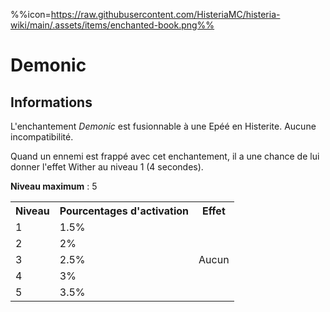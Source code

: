 %%icon=https://raw.githubusercontent.com/HisteriaMC/histeria-wiki/main/.assets/items/enchanted-book.png%%
# Demonic

## Informations
L'enchantement *Demonic* est fusionnable à une Epéé en Histerite. Aucune incompatibilité. 

Quand un ennemi est frappé avec cet enchantement, il a une chance de lui donner l'effet Wither au niveau 1 (4 secondes).  

**Niveau maximum** : 5  

<table>
  <tr>
    <th>Niveau</th>
    <th>Pourcentages d'activation</th>
    <th>Effet</th>
  </tr>
  <tr>
    <td>1</td>
    <td>1.5%</td>
    <td rowspan="5">Aucun</td>
  </tr>
  <tr>
    <td>2</td>
    <td>2%</td>
  </tr>
  <tr>
    <td>3</td>
    <td>2.5%</td>
  </tr>
  <tr>
    <td>4</td>
    <td>3%</td>
  </tr>
  <tr>
    <td>5</td>
    <td>3.5%</td>
   </tr>
</table>
